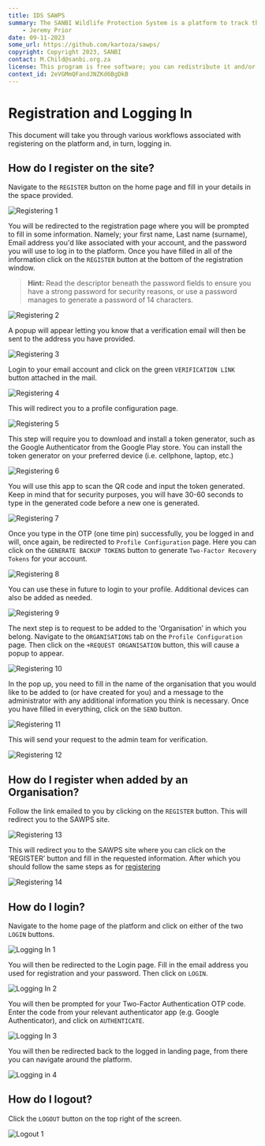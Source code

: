 ```yaml
---
title: IDS SAWPS
summary: The SANBI Wildlife Protection System is a platform to track the population levels of endangered wildlife.
    - Jeremy Prior
date: 09-11-2023
some_url: https://github.com/kartoza/sawps/
copyright: Copyright 2023, SANBI
contact: M.Child@sanbi.org.za
license: This program is free software; you can redistribute it and/or modify it under the terms of the GNU Affero General Public License as published by the Free Software Foundation; either version 3 of the License, or (at your option) any later version.
context_id: 2eVGMmQFandJNZKd6BgDkB
---
```


# Registration and Logging In

This document will take you through various workflows associated with registering on the platform and, in turn, logging in.

## How do I register on the site?

Navigate to the `REGISTER` button on the home page and fill in your details in the space provided.

![Registering 1](./img/registering-1.png)

You will be redirected to the registration page where you will be prompted to fill in some information. Namely; your first name, Last name (surname), Email address you'd like associated with your account, and the password you will use to log in to the platform. Once you have filled in all of the information click on the `REGISTER` button at the bottom of the registration window.

> **Hint:** Read the descriptor beneath the password fields to ensure you have a strong password for security reasons, or use a password manages to generate a password of 14 characters.

![Registering 2](./img/registering-2.png)

A popup will appear letting you know that a verification email will then be sent to the address you have provided.

![Registering 3](./img/registering-3.png)

Login to your email account and click on the green `VERIFICATION LINK` button attached in the mail.

![Registering 4](./img/registering-4.png)

This will redirect you to a profile configuration page.

![Registering 5](./img/registering-5.png)

This step will require you to download and install a token generator, such as the Google Authenticator from the Google Play store. You can install the token generator on your preferred device (i.e. cellphone, laptop, etc.)

![Registering 6](./img/registering-6.png)

You will use this app to scan the QR code and input the token generated. Keep in mind that for security purposes, you will have 30-60 seconds to type in the generated code before a new one is generated.

![Registering 7](./img/registering-7.png)

Once you type in the OTP (one time pin) successfully, you be logged in and will, once again, be redirected to `Profile Configuration` page. Here you can click on the `GENERATE BACKUP TOKENS` button to generate `Two-Factor Recovery Tokens` for your account.

![Registering 8](./img/registering-8.png)

You can use these in future to login to your profile. Additional devices can also be added as needed.

![Registering 9](./img/registering-9.png)

The next step is to request to be added to the ‘Organisation’ in which you belong. Navigate to the `ORGANISATIONS` tab on the `Profile Configuration` page. Then click on the `+REQUEST ORGANISATION` button, this will cause a popup to appear.

![Registering 10](./img/registering-10.png)

In the pop up, you need to fill in the name of the organisation that you would like to be added to (or have created for you) and a message to the administrator with any additional information you think is necessary. Once you have filled in everything, click on the `SEND` button.

![Registering 11](./img/registering-11.png)

This will send your request to the admin team for verification.

![Registering 12](./img/registering-12.png)

## How do I register when added by an Organisation?

Follow the link emailed to you by clicking on the `REGISTER` button. This will redirect you to the SAWPS site.

![Registering 13](img/registering-13.png)

This will redirect you to the SAWPS site where you can click on the ‘REGISTER’ button and fill in the requested information. After which you should follow the same steps as for [registering](#how-do-i-register-on-the-site)

![Registering 14](img/registering-14.png)

## How do I login?

Navigate to the home page of the platform and click on either of the two `LOGIN` buttons.

![Logging In 1](img/logging-in-1.png)

You will then be redirected to the Login page. Fill in the email address you used for registration and your password. Then click on `LOGIN`.

![Logging In 2](img/logging-in-2.png)

You will then be prompted for your Two-Factor Authentication OTP code. Enter the code from your relevant authenticator app (e.g. Google Authenticator), and click on `AUTHENTICATE`.

![Logging In 3](img/logging-in-3.png)

You will then be redirected back to the logged in landing page, from there you can navigate around the platform.

![Logging in 4](img/logging-in-4.png)

## How do I logout?

Click the `LOGOUT` button on the top right of the screen.

![Logout 1](img/logout-1.png)
